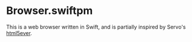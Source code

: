 # Browser.swiftpm

This is a web browser written in Swift, and is partially inspired by Servo's [html5ever](https://github.com/servo/html5ever).
